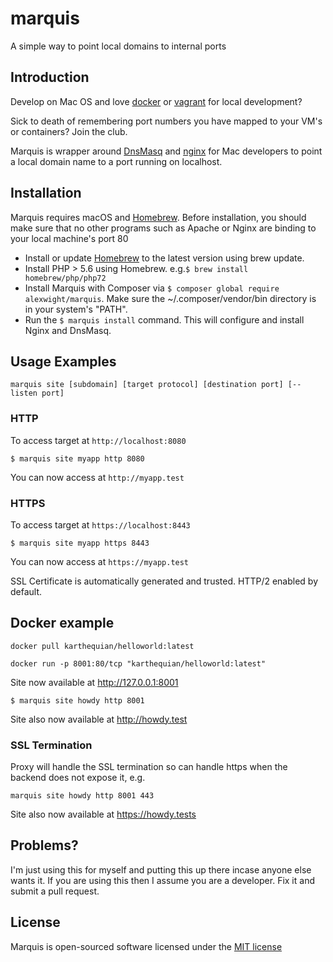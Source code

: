 # marquis
A simple way to point local domains to internal ports

## Introduction

Develop on Mac OS and love [docker](https://www.docker.com) or [vagrant](https://www.vagrantup.com) for local development? 

Sick to death of remembering port numbers you have mapped to your VM's or containers?  Join the club.

Marquis is wrapper around [DnsMasq](https://en.wikipedia.org/wiki/Dnsmasq) and [nginx](https://www.nginx.com) for Mac developers to point a local domain name to a port running on localhost.  

## Installation

Marquis requires macOS and [Homebrew](http://brew.sh/). Before installation, you should make sure that no other programs such as Apache or Nginx are binding to your local machine's port 80

- Install or update [Homebrew](http://brew.sh/) to the latest version using brew update.
- Install PHP > 5.6 using Homebrew. e.g.```$ brew install homebrew/php/php72```
- Install Marquis with Composer via ```$ composer global require alexwight/marquis```. Make sure the ~/.composer/vendor/bin directory is in your system's "PATH".
- Run the ```$ marquis install``` command. This will configure and install Nginx and DnsMasq.

## Usage Examples

```marquis site [subdomain] [target protocol] [destination port] [-- listen port]```

### HTTP ###

To access target at ```http://localhost:8080```

```$ marquis site myapp http 8080```

You can now access at ```http://myapp.test```

### HTTPS ###

To access target at ```https://localhost:8443```

```$ marquis site myapp https 8443```

You can now access at ```https://myapp.test```

SSL Certificate is automatically generated and trusted.  HTTP/2 enabled by default.

## Docker example

```docker pull karthequian/helloworld:latest```

```docker run -p 8001:80/tcp "karthequian/helloworld:latest"```

Site now available at http://127.0.0.1:8001

```$ marquis site howdy http 8001```

Site also now available at http://howdy.test

### SSL Termination

Proxy will handle the SSL termination so can handle https when the backend does not expose it, e.g.

```marquis site howdy http 8001 443```

Site also now available at https://howdy.tests

## Problems?

I'm just using this for myself and putting this up there incase anyone else wants it.  If you are using this then I assume you are a developer.  Fix it and submit a pull request.

## License

Marquis is open-sourced software licensed under the [MIT license](https://opensource.org/licenses/MIT)
